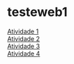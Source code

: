 # testeweb1

[Atividade 1](https://willyamandrade.github.io/Atividades-de-Web1/atividade%201/index.html)\
[Atividade 2](https://willyamandrade.github.io/Atividades-de-Web1/atividade%202/index.html)\
[Atividade 3](https://willyamandrade.github.io/Atividades-de-Web1/atividade%203/index.html)\
[Atividade 4](https://willyamandrade.github.io/Atividades-de-Web1/atividade%204/index.html)
